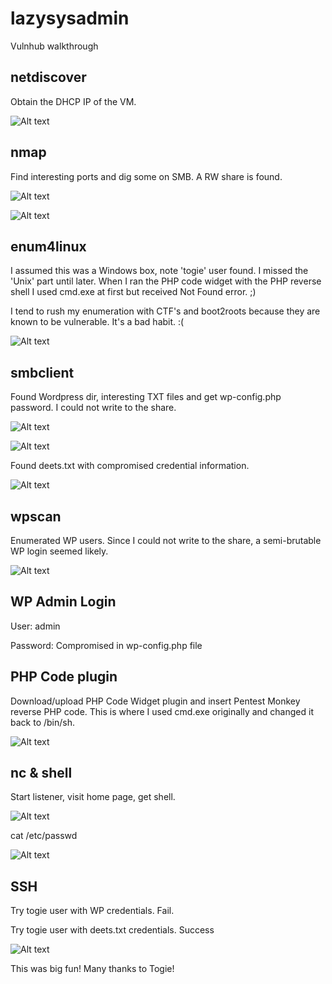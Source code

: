 # lazysysadmin
Vulnhub walkthrough

## netdiscover

Obtain the DHCP IP of the VM.

![Alt text](./netdiscover.png?raw=true)


## nmap

Find interesting ports and dig some on SMB. A RW share is found.

![Alt text](./nmap.png?raw=true)

![Alt text](./enum-smb.png?raw=true)


## enum4linux

I assumed this was a Windows box, note 'togie' user found. I missed the 'Unix' part until later. When I ran the PHP code widget with the PHP reverse shell I used cmd.exe at first but received Not Found error. ;)

I tend to rush my enumeration with CTF's and boot2roots because they are known to be vulnerable. It's a bad habit. :(

![Alt text](./enum4linux.png?raw=true)


## smbclient

Found Wordpress dir, interesting TXT files and get wp-config.php password. I could not write to the share.

![Alt text](./smbclient.png?raw=true)

![Alt text](./wp-config.png?raw=true)

Found deets.txt with compromised credential information.

![Alt text](./deets.png?raw=true)


## wpscan

Enumerated WP users. Since I could not write to the share, a semi-brutable WP login seemed likely.

![Alt text](./wpscan.png?raw=true)


## WP Admin Login

User: admin

Password: Compromised in wp-config.php file


## PHP Code plugin

Download/upload PHP Code Widget plugin and insert Pentest Monkey reverse PHP code. This is where I used cmd.exe originally and changed it back to /bin/sh.

![Alt text](./widget.png?raw=true)


## nc & shell

Start listener, visit home page, get shell.

![Alt text](./shell.png?raw=true)

cat /etc/passwd

![Alt text](./etcpasswd.png?raw=true)


## SSH

Try togie user with WP credentials. Fail.

Try togie user with deets.txt credentials. Success

![Alt text](./rooted.png?raw=true)


This was big fun! Many thanks to Togie!
